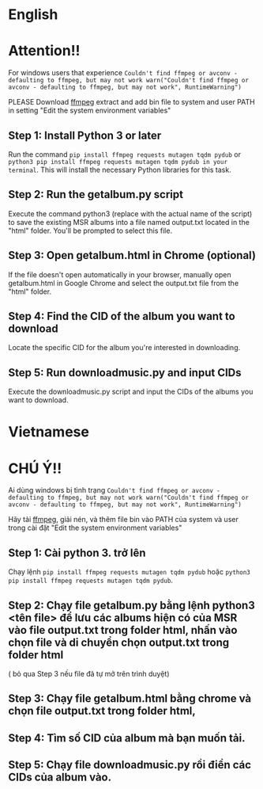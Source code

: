 # English
# Attention!! 
For windows users that experience `Couldn't find ffmpeg or avconv - defaulting to ffmpeg, but may not work warn("Couldn't find ffmpeg or avconv - defaulting to ffmpeg, but may not work", RuntimeWarning")`

PLEASE Download [ffmpeg](https://www.gyan.dev/ffmpeg/builds/ffmpeg-git-essentials.7z) extract and add bin file to system and user PATH in setting "Edit the system environment variables"
## Step 1: Install Python 3 or later
Run the command `pip install ffmpeg requests mutagen tqdm pydub` or `python3 pip install ffmpeg requests mutagen tqdm pydub in your terminal`. This will install the necessary Python libraries for this task.
## Step 2: Run the getalbum.py script
Execute the command python3 <filename> (replace <filename> with the actual name of the script) to save the existing MSR albums into a file named output.txt located in the "html" folder. You'll be prompted to select this file.
## Step 3: Open getalbum.html in Chrome (optional)
If the file doesn't open automatically in your browser, manually open getalbum.html in Google Chrome and select the output.txt file from the "html" folder.
## Step 4: Find the CID of the album you want to download
Locate the specific CID for the album you're interested in downloading.
## Step 5: Run downloadmusic.py and input CIDs
Execute the downloadmusic.py script and input the CIDs of the albums you want to download.

# Vietnamese
# CHÚ Ý!!
Ai dùng windows bị tình trạng  `Couldn't find ffmpeg or avconv - defaulting to ffmpeg, but may not work warn("Couldn't find ffmpeg or avconv - defaulting to ffmpeg, but may not work", RuntimeWarning")`

Hãy tải [ffmpeg](https://www.gyan.dev/ffmpeg/builds/ffmpeg-git-essentials.7z), giải nén, và thêm file bin vào PATH của system và user trong cài đặt "Edit the system environment variables"
## Step 1: Cài python 3. trở lên 
Chạy lệnh `pip install ffmpeg requests mutagen tqdm pydub` hoặc `python3 pip install ffmpeg requests mutagen tqdm pydub`.
## Step 2: Chạy file getalbum.py bằng lệnh python3 <tên file> để lưu các albums hiện có của MSR vào file output.txt trong folder html, nhấn vào chọn file và di chuyển chọn output.txt trong folder html
( bỏ qua Step 3 nếu file đã tự mở trên trình duyệt)
## Step 3: Chạy file getalbum.html bằng chrome và chọn file output.txt trong folder html,
## Step 4: Tìm số CID của album mà bạn muốn tải.
## Step 5: Chạy file downloadmusic.py rồi điền các CIDs của album vào.


